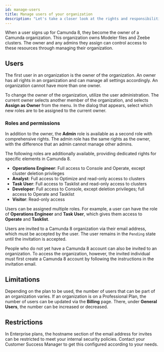 ```yaml
---
id: manage-users
title: Manage users of your organization
description: "Let's take a closer look at the rights and responsibilities of users in your organization."
---
```


When a user signs up for Camunda 8, they become the owner of a Camunda organization. This organization owns Modeler files and Zeebe clusters. The owner and any admins they assign can control access to these resources through managing their organization.

## Users

The first user in an organization is the owner of the organization. An owner has all rights in an organization and can manage all settings accordingly. An organization cannot have more than one owner.

To change the owner of the organization, utilize the user administration. The current owner selects another member of the organization, and selects **Assign as Owner** from the menu. In the dialog that appears, select which new roles are to be assigned to the current owner.

### Roles and permissions

In addition to the owner, the **Admin** role is available as a second role with comprehensive rights. The admin role has the same rights as the owner, with the difference that an admin cannot manage other admins.

The following roles are additionally available, providing dedicated rights for specific elements in Camunda 8.

- **Operations Engineer**: Full access to Console and Operate, except cluster deletion privileges
- **Analyst**: Full access to Optimize and read-only access to clusters
- **Task User**: Full access to Tasklist and read-only access to clusters
- **Developer**: Full access to Console, except deletion privileges; full access to Operate and Tasklist
- **Visitor**: Read-only access

Users can be assigned multiple roles. For example, a user can have the role of **Operations Engineer** and **Task User**, which gives them access to **Operate** and **Tasklist**.

Users are invited to a Camunda 8 organization via their email address, which must be accepted by the user. The user remains in the `Pending` state until the invitation is accepted.

People who do not yet have a Camunda 8 account can also be invited to an organization. To access the organization, however, the invited individual must first create a Camunda 8 account by following the instructions in the invitation email.

## Limitations

Depending on the plan to be used, the number of users that can be part of an organization varies. If an organization is on a Professional Plan, the number of users can be updated via the **Billing** page. There, under **General Users**, the number can be increased or decreased.

## Restrictions

In Enterprise plans, the hostname section of the email address for invites can be restricted to meet your internal security policies. Contact your Customer Success Manager to get this configured according to your needs.
